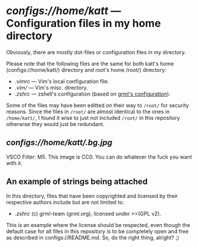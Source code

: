 # *configs://home/katt* &mdash; Configuration files in my home directory
Obviously, there are mostly dot-files or configuration files in my directory.

Please note that the following files are the same for both katt's home
(configs://home/katt/) directory and root's home /root/) directory:

- *.vimrc* &mdash; Vim's local configuration file.
- *.vim/* &mdash; Vim's misc. directory.
- *.zshrc* &mdash; zshell's configuration (based on [grml's
  configuration](https://grml.org/zsh/)).

Some of the files may have been editted on their way to `/root/` for
security reasons. Since the files in `/root/` are almost identical to the ones
in `/home/katt/`, I found it wise to just not included `/root/` in this
repository otherwise they would just be redundant.

## *configs://home/katt/.bg.jpg*
VSCO Filter: M5. This image is CC0. You can do whatever the fuck you want with it.

## An example of strings being attached
In this directory, files that have been copyrighted and licensed by their
respective authors include but are not limited to:

- *.zshrc* (c) grml-team (grml.org), licensed under >=(GPL v2).

This is an example where the license should be respected, even though the
default case for all files in this repository is to be completely open and free
as described in configs://README.md. So, do the right thing, alright? ;)

